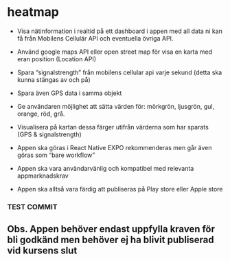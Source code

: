 # heatmap

- Visa nätinformation i realtid på ett dashboard i appen med all data ni kan få från Mobilens Cellulär API och eventuella övriga API.

- Använd google maps API eller open street map för visa en karta med eran position (Location API)

- Spara “signalstrength” från mobilens cellular api varje sekund (detta ska kunna stängas av och på)

- Spara även GPS data i samma objekt

- Ge användaren möjlighet att sätta värden för: mörkgrön, ljusgrön, gul, orange, röd, grå.

- Visualisera på kartan dessa färger utifrån värderna som har sparats (GPS & signalstrength)

- Appen ska göras i React Native
  EXPO rekommenderas men går även göras som “bare workflow”

- Appen ska vara användarvänlig och kompatibel med relevanta appmarknadskrav
- Appen ska alltså vara färdig att publiseras på Play store eller Apple store

### TEST COMMIT

## Obs. Appen behöver endast uppfylla kraven för bli godkänd men behöver ej ha blivit publiserad vid kursens slut
